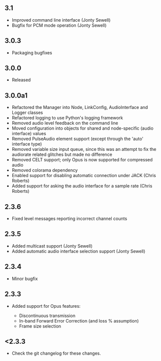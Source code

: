 ## 3.1

* Improved command line interface (Jonty Sewell)
* Bugfix for PCM mode operation (Jonty Sewell)

## 3.0.3

* Packaging bugfixes

## 3.0.0

* Released

## 3.0.0a1

* Refactored the Manager into Node, LinkConfig, AudioInterface and Logger classes
* Refactored logging to use Python's logging framework
* Removed audio level feedback on the command line
* Moved configuration into objects for shared and node-specific (audio interface) values
* Removed PulseAudio element support (except through the 'auto' interface type)
* Removed variable size input queue, since this was an attempt to fix the audiorate related glitches but made no difference
* Removed CELT support; only Opus is now supported for compressed audio
* Removed colorama dependency
* Enabled support for disabling automatic connection under JACK (Chris Roberts)
* Added support for asking the audio interface for a sample rate (Chris Roberts)

## 2.3.6

* Fixed level messages reporting incorrect channel counts

## 2.3.5

* Added multicast support (Jonty Sewell)
* Added automatic audio interface selection support (Jonty Sewell)

## 2.3.4

* Minor bugfix

## 2.3.3

* Added support for Opus features:

    * Discontinuous transmission
    * In-band Forward Error Correction (and loss % assumption)
    * Frame size selection

## <2.3.3

* Check the git changelog for these changes.
